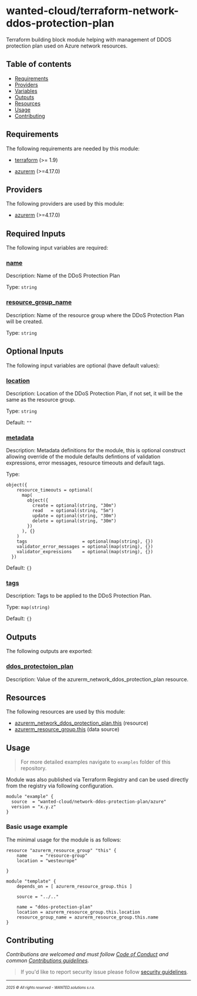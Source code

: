 <!-- BEGIN_TF_DOCS -->
# wanted-cloud/terraform-network-ddos-protection-plan

Terraform building block module helping with management of DDOS protection plan used on Azure network resources.

## Table of contents

- [Requirements](#requirements)
- [Providers](#providers)
- [Variables](#inputs)
- [Outputs](#outputs)
- [Resources](#resources)
- [Usage](#usage)
- [Contributing](#contributing)

## Requirements

The following requirements are needed by this module:

- <a name="requirement_terraform"></a> [terraform](#requirement\_terraform) (>= 1.9)

- <a name="requirement_azurerm"></a> [azurerm](#requirement\_azurerm) (>=4.17.0)

## Providers

The following providers are used by this module:

- <a name="provider_azurerm"></a> [azurerm](#provider\_azurerm) (>=4.17.0)

## Required Inputs

The following input variables are required:

### <a name="input_name"></a> [name](#input\_name)

Description: Name of the DDoS Protection Plan

Type: `string`

### <a name="input_resource_group_name"></a> [resource\_group\_name](#input\_resource\_group\_name)

Description: Name of the resource group where the DDoS Protection Plan will be created.

Type: `string`

## Optional Inputs

The following input variables are optional (have default values):

### <a name="input_location"></a> [location](#input\_location)

Description: Location of the DDoS Protection Plan, if not set, it will be the same as the resource group.

Type: `string`

Default: `""`

### <a name="input_metadata"></a> [metadata](#input\_metadata)

Description: Metadata definitions for the module, this is optional construct allowing override of the module defaults defintions of validation expressions, error messages, resource timeouts and default tags.

Type:

```hcl
object({
    resource_timeouts = optional(
      map(
        object({
          create = optional(string, "30m")
          read   = optional(string, "5m")
          update = optional(string, "30m")
          delete = optional(string, "30m")
        })
      ), {}
    )
    tags                     = optional(map(string), {})
    validator_error_messages = optional(map(string), {})
    validator_expressions    = optional(map(string), {})
  })
```

Default: `{}`

### <a name="input_tags"></a> [tags](#input\_tags)

Description: Tags to be applied to the DDoS Protection Plan.

Type: `map(string)`

Default: `{}`

## Outputs

The following outputs are exported:

### <a name="output_ddos_protectoion_plan"></a> [ddos\_protectoion\_plan](#output\_ddos\_protectoion\_plan)

Description: Value of the azurerm\_network\_ddos\_protection\_plan resource.

## Resources

The following resources are used by this module:

- [azurerm_network_ddos_protection_plan.this](https://registry.terraform.io/providers/hashicorp/azurerm/latest/docs/resources/network_ddos_protection_plan) (resource)
- [azurerm_resource_group.this](https://registry.terraform.io/providers/hashicorp/azurerm/latest/docs/data-sources/resource_group) (data source)

## Usage

> For more detailed examples navigate to `examples` folder of this repository.

Module was also published via Terraform Registry and can be used directly from the registry via following configuration.

```hcl
module "example" {
  source  = "wanted-cloud/network-ddos-protection-plan/azure"
  version = "x.y.z"
}
```

### Basic usage example

The minimal usage for the module is as follows:

```hcl
resource "azurerm_resource_group" "this" {
    name     = "resource-group"
    location = "westeurope"
  
}

module "template" {
    depends_on = [ azurerm_resource_group.this ]

    source = "../.."

    name = "ddos-protection-plan"
    location = azurerm_resource_group.this.location
    resource_group_name = azurerm_resource_group.this.name
}
```
## Contributing

_Contributions are welcomed and must follow [Code of Conduct](https://github.com/wanted-cloud/.github?tab=coc-ov-file) and common [Contributions guidelines](https://github.com/wanted-cloud/.github/blob/main/docs/CONTRIBUTING.md)._

> If you'd like to report security issue please follow [security guidelines](https://github.com/wanted-cloud/.github?tab=security-ov-file).
---
<sup><sub>_2025 &copy; All rights reserved - WANTED.solutions s.r.o._</sub></sup>
<!-- END_TF_DOCS -->